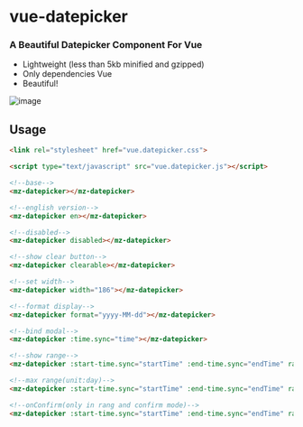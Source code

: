 vue-datepicker
========
### A Beautiful Datepicker Component For Vue
* Lightweight (less than 5kb minified and gzipped)
* Only dependencies Vue
* Beautiful!

![image](https://github.com/weifeiyue/vue-datepicker/raw/master/screenshots/datepicker.png)

## Usage

```html
<link rel="stylesheet" href="vue.datepicker.css">
```

```html
<script type="text/javascript" src="vue.datepicker.js"></script>
```

```html
<!--base-->
<mz-datepicker></mz-datepicker>

<!--english version-->
<mz-datepicker en></mz-datepicker>

<!--disabled-->
<mz-datepicker disabled></mz-datepicker>

<!--show clear button-->
<mz-datepicker clearable></mz-datepicker>

<!--set width-->
<mz-datepicker width="186"></mz-datepicker>

<!--format display-->
<mz-datepicker format="yyyy-MM-dd"></mz-datepicker>

<!--bind modal-->
<mz-datepicker :time.sync="time"></mz-datepicker>

<!--show range-->
<mz-datepicker :start-time.sync="startTime" :end-time.sync="endTime" range></mz-datepicker>

<!--max range(unit:day)-->
<mz-datepicker :start-time.sync="startTime" :end-time.sync="endTime" range max-range="366"></mz-datepicker>

<!--onConfirm(only in rang and confirm mode)-->
<mz-datepicker :start-time.sync="startTime" :end-time.sync="endTime" range confirm :on-confirm="onConfirm"></mz-datepicker>
```